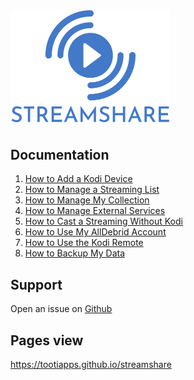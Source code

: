 <img src="./images/logo-txt.svg" width="256">

## Documentation

1. [How to Add a Kodi Device](./doc/device/index.md)
2. [How to Manage a Streaming List](./doc/list/index.md)
3. [How to Manage My Collection](./doc/collection/index.md)
4. [How to Manage External Services](./doc/service/index.md)
5. [How to Cast a Streaming Without Kodi](./doc/cast/index.md)
6. [How to Use My AllDebrid Account](./doc/alldebrid/index.md)
7. [How to Use the Kodi Remote](./doc/remote/index.md)
8. [How to Backup My Data](./doc/backup/index.md)




## Support

Open an issue on [Github](https://github.com/tootiapps/streamshare/issues)


## Pages view

https://tootiapps.github.io/streamshare